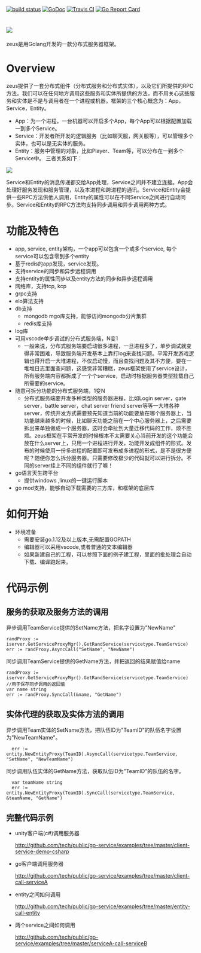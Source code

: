 [![build status](
https://img.shields.io/:license-apache-blue.svg)](https://opensource.org/licenses/Apache-2.0) [![GoDoc](https://godoc.org/github.com/micro/go-micro?status.svg)](https://godoc.org/github.com/micro/go-micro) [![Travis CI](https://api.travis-ci.org/micro/go-micro.svg?branch=master)](https://travis-ci.org/micro/go-micro) [![Go Report Card](https://goreportcard.com/badge/micro/go-micro)](https://goreportcard.com/report/github.com/micro/go-micro)

# <img src="https://github.com/GA-TECH-SERVER/go-service/blob/master/zeus/resources/zeus.jpg" />
zeus是用Golang开发的一款分布式服务器框架。

# Overview

zeus提供了一套分布式组件（分布式服务和分布式实体），以及它们所提供的RPC方法。我们可以在任何地方调用这些服务和实体所提供的方法，而不用关心这些服务和实体是不是与调用者在一个进程或机器。框架的三个核心概念为：App，Service，Entity。
- App：为一个进程，一台机器可以开启多个App，每个App可以根据配置加载一到多个Service。
- Service：开发者所开发的逻辑服务（比如聊天服，网关服等），可以管理多个实体，也可以是无实体的服务。
- Entity：服务中管理的对象，比如Player、Team等，可以分布在一到多个Service中。
三者关系如下：

<img src="https://github.com/GA-TECH-SERVER/go-service/blob/master/zeus/resources/app-service-entity.jpg" />

Service和Entity的消息传递都交给App处理，Service之间并不建立连接。App会处理好服务发现和服务管理，以及本进程和跨进程的通讯。Service和Entity会提供一些RPC方法供他人调用，Entity的属性可以在不同Service之间进行自动同步。Service和Entity的RPC方法均支持同步调用和异步调用两种方式。

# 功能及特色
- app, service, entity架构，一个app可以包含一个或多个service, 每个service可以包含零到多个entity
- 基于redis的app发现，service发现。
- 支持service的同步和异步远程调用
- 支持entity的属性同步以及entity方法的同步和异步远程调用
- 网络库，支持tcp, kcp
- grpc支持
- elo算法支持
- db支持
	* mongodb mgo库支持，能够访问mongodb分片集群
	* redis库支持
- log库
- 可用vscode单步调试的分布式服务端，N变1
  * 一般来说，分布式服务端要启动很多进程，一旦进程多了，单步调试就变得非常困难，导致服务端开发基本上靠打log来查找问题。平常开发游戏逻辑也得开启一大堆进程，不仅启动慢，而且查找问题及其不方便，要在一堆堆日志里面查问题，这感觉非常糟糕，zeus框架使用了service设计，所有服务端内容都拆成了一个个service，启动时根据服务器类型挂载自己所需要的service。
- 随意可拆分功能的分布式服务端，1变N
  * 分布式服务端要开发多种类型的服务器进程，比如Login server，gate server，battle server，chat server friend server等等一大堆各种server，传统开发方式需要预先知道当前的功能要放在哪个服务器上，当功能越来越多的时候，比如聊天功能之前在一个中心服务器上，之后需要拆出来单独做成一个服务器，这时会牵扯到大量迁移代码的工作，烦不胜烦。zeus框架在平常开发的时候根本不太需要关心当前开发的这个功能会放在什么server上，只用一个进程进行开发，功能开发成组件的形式。发布的时候使用一份多进程的配置即可发布成多进程的形式，是不是很方便呢？随便你怎么拆分服务器。只需要修改极少的代码就可以进行拆分。不同的server挂上不同的组件就行了嘛！
- go语言天生跨平台
  * 提供windows ,linux的一键运行脚本
- go mod支持，能够自动下载需要的三方库，和框架的底层库

# 如何开始
- 环境准备
	* 需要安装go.1.12及以上版本,无需配置GOPATH
	* 编辑器可以采用vscode,或者普通的文本编辑器
	* 如果新建自己的工程，可以参照下面的例子建工程，里面的批处理会自动下载、编译跑起来。

# 代码示例
## 服务的获取及服务方法的调用
异步调用TeamService提供的SetName方法，把名字设置为"NewName"
```
randProxy := iserver.GetServiceProxyMgr().GetRandService(servicetype.TeamService)
err := randProxy.AsyncCall("SetName", "NewName")
```
同步调用TeamService提供的GetName方法，并把返回的结果赋值给name
```
randProxy := iserver.GetServiceProxyMgr().GetRandService(servicetype.TeamService)
//用于保存同步调用的返回值
var name string
err := randProxy.SyncCall(&name, "GetName")
```

## 实体代理的获取及实体方法的调用

异步调用Team实体的SetName方法，把队伍ID为"TeamID"的队伍名字设置为"NewTeamName"。
```
  err := entity.NewEntityProxy(TeamID).AsyncCall(servicetype.TeamService, "SetName", "NewTeamName")
```

同步调用队伍实体的GetName方法，获取队伍ID为"TeamID"的队伍的名字。
```
  var teamName string
  err := entity.NewEntityProxy(TeamID).SyncCall(servicetype.TeamService, &teamName, "GetName")
```

## 完整代码示例
- unity客户端(c#)调用服务器

	http://github.com/tech/public/go-service/examples/tree/master/client-service-demo-csharp

- go客户端调用服务器

	http://github.com/tech/public/go-service/examples/tree/master/client-call-serviceA

- entity之间如何调用

	http://github.com/tech/public/go-service/examples/tree/master/entity-call-entity

- 两个service之间如何调用

	http://github.com/tech/public/go-service/examples/tree/master/serviceA-call-serviceB

